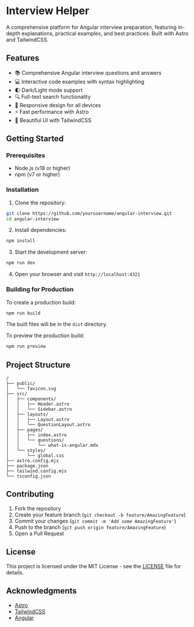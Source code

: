 # Interview Helper

A comprehensive platform for Angular interview preparation, featuring in-depth explanations, practical examples, and best practices. Built with Astro and TailwindCSS.

## Features

- 📚 Comprehensive Angular interview questions and answers
- 💻 Interactive code examples with syntax highlighting
- 🌓 Dark/Light mode support
- 🔍 Full-text search functionality
- 📱 Responsive design for all devices
- ⚡ Fast performance with Astro
- 🎨 Beautiful UI with TailwindCSS

## Getting Started

### Prerequisites

- Node.js (v18 or higher)
- npm (v7 or higher)

### Installation

1. Clone the repository:
```bash
git clone https://github.com/yourusername/angular-interview.git
cd angular-interview
```

2. Install dependencies:
```bash
npm install
```

3. Start the development server:
```bash
npm run dev
```

4. Open your browser and visit `http://localhost:4321`

### Building for Production

To create a production build:

```bash
npm run build
```

The built files will be in the `dist` directory.

To preview the production build:

```bash
npm run preview
```

## Project Structure

```
/
├── public/
│   └── favicon.svg
├── src/
│   ├── components/
│   │   ├── Header.astro
│   │   └── Sidebar.astro
│   ├── layouts/
│   │   ├── Layout.astro
│   │   └── QuestionLayout.astro
│   ├── pages/
│   │   ├── index.astro
│   │   └── questions/
│   │       └── what-is-angular.mdx
│   └── styles/
│       └── global.css
├── astro.config.mjs
├── package.json
├── tailwind.config.mjs
└── tsconfig.json
```

## Contributing

1. Fork the repository
2. Create your feature branch (`git checkout -b feature/AmazingFeature`)
3. Commit your changes (`git commit -m 'Add some AmazingFeature'`)
4. Push to the branch (`git push origin feature/AmazingFeature`)
5. Open a Pull Request

## License

This project is licensed under the MIT License - see the [LICENSE](LICENSE) file for details.

## Acknowledgments

- [Astro](https://astro.build)
- [TailwindCSS](https://tailwindcss.com)
- [Angular](https://angular.io)
